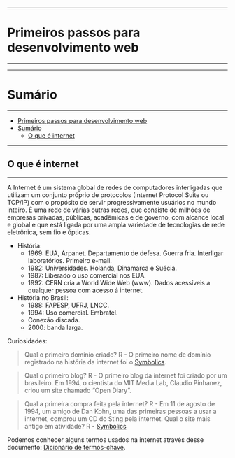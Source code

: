 *******
# Primeiros passos para desenvolvimento web
*******

*******
# Sumário
*******
- [Primeiros passos para desenvolvimento web](#primeiros-passos-para-desenvolvimento-web)
- [Sumário](#sumário)
  - [O que é internet](#o-que-é-internet)

*******
## O que é internet
*******
A Internet é um sistema global de redes de computadores interligadas que utilizam um conjunto próprio de protocolos (Internet Protocol Suite ou TCP/IP) com o propósito de servir progressivamente usuários no mundo inteiro. É uma rede de várias outras redes, que consiste de milhões de empresas privadas, públicas, acadêmicas e de governo, com alcance local e global e que está ligada por uma ampla variedade de tecnologias de rede eletrônica, sem fio e ópticas.

- História:
  - 1969: EUA, Arpanet. Departamento de defesa. Guerra fria. Interligar laboratórios. Primeiro e-mail.
  - 1982: Universidades. Holanda, Dinamarca e Suécia.
  - 1987: Liberado o uso comercial nos EUA.
  - 1992: CERN cria a World Wide Web (www). Dados acessíveis a qualquer pessoa com acesso á internet.
- História no Brasil:
  - 1988: FAPESP, UFRJ, LNCC.
  - 1994: Uso comercial. Embratel.
  - Conexão discada.
  - 2000: banda larga.
  
Curiosidades:
> Qual o primeiro domínio criado?
  R - O primeiro nome de domínio registrado na história da internet foi o [Symbolics].

> Qual o primeiro blog?
  R - O primeiro blog da internet foi criado por um brasileiro. Em 1994, o cientista do MIT Media Lab, Claudio Pinhanez, criou um site chamado “Open Diary”.

>Qual a primeira compra feita pela internet?
  R - Em 11 de agosto de 1994, um amigo de Dan Kohn, uma das primeiras pessoas a usar a internet, comprou um CD do Sting pela internet.
> Qual o site mais antigo em atividade?
  R - [Symbolics]

Podemos conhecer alguns termos usados na internet através desse documento: [Dicionário de termos-chave](/Dias/documento-extras/termos-chave.md).



[Symbolics]: <https://symbolics.com/>